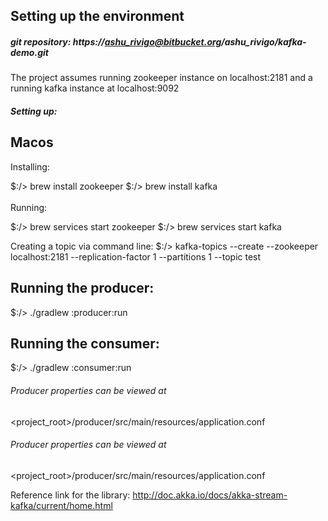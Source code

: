 ## Setting up the environment

##### git repository: https://ashu_rivigo@bitbucket.org/ashu_rivigo/kafka-demo.git

The project assumes running zookeeper instance on localhost:2181 and a running kafka instance at localhost:9092

##### Setting up:
Macos
-----
Installing:

$:/> brew install zookeeper
$:/> brew install kafka
<br>
<br>
Running:

$:/> brew services start zookeeper
$:/> brew services start kafka

Creating a topic via command line:
$:/> kafka-topics --create --zookeeper localhost:2181 --replication-factor 1 --partitions 1 --topic test

Running the producer:
---------------------
$:/> ./gradlew :producer:run

Running the consumer:
---------------------
$:/> ./gradlew :consumer:run

###### Producer properties can be viewed at
<project_root>/producer/src/main/resources/application.conf

###### Producer properties can be viewed at
<project_root>/producer/src/main/resources/application.conf

Reference link for the library:
http://doc.akka.io/docs/akka-stream-kafka/current/home.html



